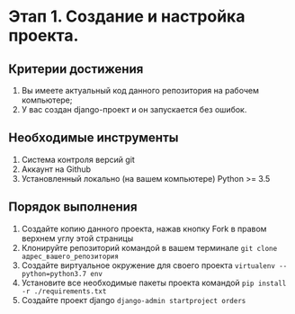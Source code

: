 # Этап 1. Создание и настройка проекта.

## Критерии достижения

1. Вы имеете актуальный код данного репозитория на рабочем компьютере;
2. У вас создан django-проект и он запускается без ошибок.

## Необходимые инструменты

1. Система контроля версий git
2. Аккаунт на Github
3. Установленный локально (на вашем компьютере) Python >= 3.5

## Порядок выполнения

1. Создайте копию данного проекта, нажав кнопку Fork в 
правом верхнем углу этой страницы
2. Клонируйте репозиторий командой в вашем терминале 
```git clone адрес_вашего_репозитория```
3. Создайте виртуальное окружение для своего проекта
```virtualenv --python=python3.7 env```
4. Установите все необходимые пакеты проекта командой 
```pip install -r ./requirements.txt```
5. Создайте проект django
```django-admin startproject orders```
